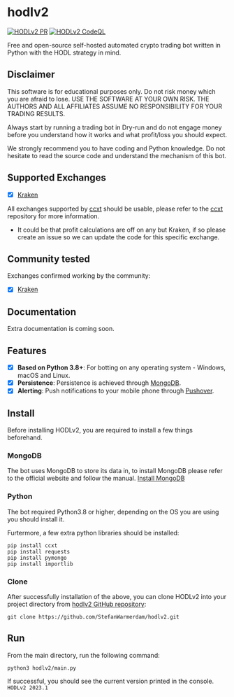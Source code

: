 # hodlv2

[![HODLv2 PR](https://github.com/StefanWarmerdam/hodlv2/workflows/PR/badge.svg)](https://github.com/StefanWarmerdam/hodlv2/actions/)
[![HODLv2 CodeQL](https://github.com/StefanWarmerdam/hodlv2/workflows/CodeQL/badge.svg)](https://github.com/StefanWarmerdam/hodlv2/actions/)

Free and open-source self-hosted automated crypto trading bot written in Python with the HODL strategy in mind.

## Disclaimer

This software is for educational purposes only. Do not risk money which
you are afraid to lose. USE THE SOFTWARE AT YOUR OWN RISK. THE AUTHORS
AND ALL AFFILIATES ASSUME NO RESPONSIBILITY FOR YOUR TRADING RESULTS.

Always start by running a trading bot in Dry-run and do not engage money
before you understand how it works and what profit/loss you should
expect.

We strongly recommend you to have coding and Python knowledge. Do not
hesitate to read the source code and understand the mechanism of this bot.

## Supported Exchanges

- [X] [Kraken](https://kraken.com/)

All exchanges supported by [ccxt](https://github.com/ccxt/ccxt) should be usable, please refer to the [ccxt](https://github.com/ccxt/ccxt) repository for more information.

* It could be that profit calculations are off on any but Kraken, if so please create an issue so we can update the code for this specific exchange.

## Community tested

Exchanges confirmed working by the community:

- [X] [Kraken](https://kraken.com/)

## Documentation

Extra documentation is coming soon.

## Features

- [x] **Based on Python 3.8+**: For botting on any operating system - Windows, macOS and Linux.
- [x] **Persistence**: Persistence is achieved through [MongoDB](https://mongodb.com).
- [x] **Alerting**: Push notifications to your mobile phone through [Pushover](https://pushover.com).

## Install

Before installing HODLv2, you are required to install a few things beforehand.

### MongoDB

The bot uses MongoDB to store its data in, to install MongoDB please refer to the official website and follow the manual.
[Install MongoDB](https://www.mongodb.com/docs/manual/administration/install-community/)

### Python

The bot required Python3.8 or higher, depending on the OS you are using you should install it.

Furtermore, a few extra python libraries should be installed:
```
pip install ccxt
pip install requests
pip install pymongo
pip install importlib
```

### Clone

After successfully installation of the above, you can clone HODLv2 into your project directory from [hodlv2 GitHub repository](https://github.com/StefanWarmerdam/hodlv2):
```
git clone https://github.com/StefanWarmerdam/hodlv2.git
```

## Run

From the main directory, run the following command:
```
python3 hodlv2/main.py
```

If successful, you should see the current version printed in the console.
```HODLv2 2023.1```
